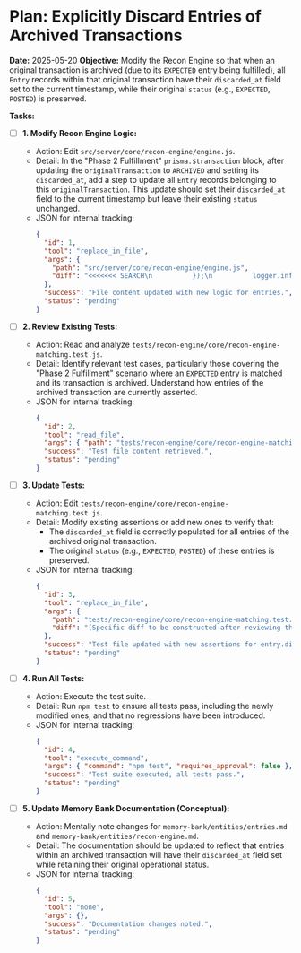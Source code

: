 # Plan: Explicitly Discard Entries of Archived Transactions

**Date:** 2025-05-20
**Objective:** Modify the Recon Engine so that when an original transaction is archived (due to its `EXPECTED` entry being fulfilled), all `Entry` records within that original transaction have their `discarded_at` field set to the current timestamp, while their original `status` (e.g., `EXPECTED`, `POSTED`) is preserved.

**Tasks:**

*   [ ] **1. Modify Recon Engine Logic:**
    *   Action: Edit `src/server/core/recon-engine/engine.js`.
    *   Detail: In the "Phase 2 Fulfillment" `prisma.$transaction` block, after updating the `originalTransaction` to `ARCHIVED` and setting its `discarded_at`, add a step to update all `Entry` records belonging to this `originalTransaction`. This update should set their `discarded_at` field to the current timestamp but leave their existing `status` unchanged.
    *   JSON for internal tracking:
        ```json
        {
          "id": 1,
          "tool": "replace_in_file",
          "args": {
            "path": "src/server/core/recon-engine/engine.js",
            "diff": "<<<<<<< SEARCH\n          });\n          logger.info(`[ReconEngine] Archived original transaction ${originalTransaction.transaction_id}`);\n\n          // b. Prepare Data for the New Evolved Transaction\n=======\n          });\n          logger.info(`[ReconEngine] Archived original transaction ${originalTransaction.transaction_id}`);\n\n          // Update discarded_at for all entries of the original transaction\n          await tx.entry.updateMany({\n            where: { transaction_id: originalTransaction.transaction_id },\n            data: {\n              discarded_at: new Date(),\n            },\n          });\n          logger.info(`[ReconEngine] Marked all entries as discarded for original transaction ${originalTransaction.transaction_id}`);\n\n          // b. Prepare Data for the New Evolved Transaction\n>>>>>>> REPLACE"
          },
          "success": "File content updated with new logic for entries.",
          "status": "pending"
        }
        ```

*   [ ] **2. Review Existing Tests:**
    *   Action: Read and analyze `tests/recon-engine/core/recon-engine-matching.test.js`.
    *   Detail: Identify relevant test cases, particularly those covering the "Phase 2 Fulfillment" scenario where an `EXPECTED` entry is matched and its transaction is archived. Understand how entries of the archived transaction are currently asserted.
    *   JSON for internal tracking:
        ```json
        {
          "id": 2,
          "tool": "read_file",
          "args": { "path": "tests/recon-engine/core/recon-engine-matching.test.js" },
          "success": "Test file content retrieved.",
          "status": "pending"
        }
        ```

*   [ ] **3. Update Tests:**
    *   Action: Edit `tests/recon-engine/core/recon-engine-matching.test.js`.
    *   Detail: Modify existing assertions or add new ones to verify that:
        *   The `discarded_at` field is correctly populated for all entries of the archived original transaction.
        *   The original `status` (e.g., `EXPECTED`, `POSTED`) of these entries is preserved.
    *   JSON for internal tracking:
        ```json
        {
          "id": 3,
          "tool": "replace_in_file",
          "args": {
            "path": "tests/recon-engine/core/recon-engine-matching.test.js",
            "diff": "[Specific diff to be constructed after reviewing the test file]"
          },
          "success": "Test file updated with new assertions for entry.discarded_at and preserved entry.status.",
          "status": "pending"
        }
        ```

*   [ ] **4. Run All Tests:**
    *   Action: Execute the test suite.
    *   Detail: Run `npm test` to ensure all tests pass, including the newly modified ones, and that no regressions have been introduced.
    *   JSON for internal tracking:
        ```json
        {
          "id": 4,
          "tool": "execute_command",
          "args": { "command": "npm test", "requires_approval": false },
          "success": "Test suite executed, all tests pass.",
          "status": "pending"
        }
        ```

*   [ ] **5. Update Memory Bank Documentation (Conceptual):**
    *   Action: Mentally note changes for `memory-bank/entities/entries.md` and `memory-bank/entities/recon-engine.md`.
    *   Detail: The documentation should be updated to reflect that entries within an archived transaction will have their `discarded_at` field set while retaining their original operational status.
    *   JSON for internal tracking:
        ```json
        {
          "id": 5,
          "tool": "none",
          "args": {},
          "success": "Documentation changes noted.",
          "status": "pending"
        }
